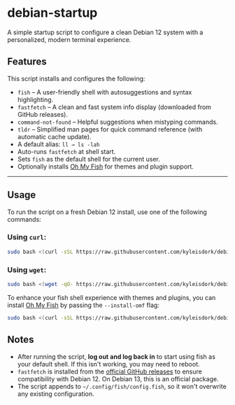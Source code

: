 # debian-startup

A simple startup script to configure a clean Debian 12 system with a personalized, modern terminal experience.

## Features

This script installs and configures the following:

- `fish` – A user-friendly shell with autosuggestions and syntax highlighting.
- `fastfetch` – A clean and fast system info display (downloaded from GitHub releases).
- `command-not-found` – Helpful suggestions when mistyping commands.
- `tldr` – Simplified man pages for quick command reference (with automatic cache update).
- A default alias: `ll → ls -lah`
- Auto-runs `fastfetch` at shell start.
- Sets `fish` as the default shell for the current user.
- Optionally installs [Oh My Fish](https://github.com/oh-my-fish/oh-my-fish) for themes and plugin support.

---

## Usage

To run the script on a fresh Debian 12 install, use one of the following commands:

### Using `curl`:

```bash
sudo bash <(curl -sSL https://raw.githubusercontent.com/kyleisdork/debian-startup/main/debian-default-setup.sh)
```

### Using `wget`:

```bash
sudo bash <(wget -qO- https://raw.githubusercontent.com/kyleisdork/debian-startup/main/debian-default-setup.sh)
```

To enhance your fish shell experience with themes and plugins, you can install [Oh My Fish](https://github.com/oh-my-fish/oh-my-fish) by passing the `--install-omf` flag:

```bash
sudo bash <(curl -sSL https://raw.githubusercontent.com/kyleisdork/debian-startup/main/debian-default-setup.sh) --install-omf`
```

## Notes

- After running the script, **log out and log back in** to start using fish as your default shell. If this isn't working, you may need to reboot.
- `fastfetch` is installed from the [official GitHub releases](https://github.com/fastfetch-cli/fastfetch/releases) to ensure compatibility with Debian 12. On Debian 13, this is an official package.
- The script appends to `~/.config/fish/config.fish`, so it won't overwrite any existing configuration.
